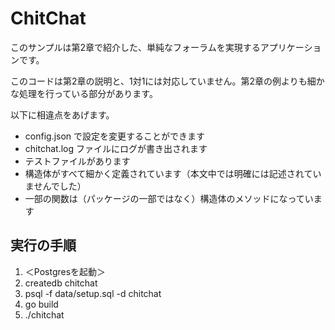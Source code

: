 # ChitChat

このサンプルは第2章で紹介した、単純なフォーラムを実現するアプリケーションです。

このコードは第2章の説明と、1対1には対応していません。第2章の例よりも細かな処理を行っている部分があります。

以下に相違点をあげます。

* config.json で設定を変更することができます
* chitchat.log ファイルにログが書き出されます
* テストファイルがあります
* 構造体がすべて細かく定義されています（本文中では明確には記述されていませんでした）
* 一部の関数は（パッケージの一部ではなく）構造体のメソッドになっています

## 実行の手順

1. ＜Postgresを起動＞
2. createdb chitchat
3. psql -f data/setup.sql -d chitchat
4. go build
5. ./chitchat
